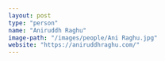 ```yaml
---
layout: post
type: "person"
name: "Aniruddh Raghu"
image-path: "/images/people/Ani Raghu.jpg"
website: "https://aniruddhraghu.com/"
---
```

